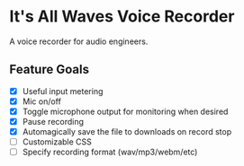 # It's All Waves Voice Recorder

A voice recorder for audio engineers.

## Feature Goals
- [x] Useful input metering
- [x] Mic on/off
- [x] Toggle microphone output for monitoring when desired
- [x] Pause recording
- [x] Automagically save the file to downloads on record stop
- [ ] Customizable CSS
- [ ] Specify recording format (wav/mp3/webm/etc)